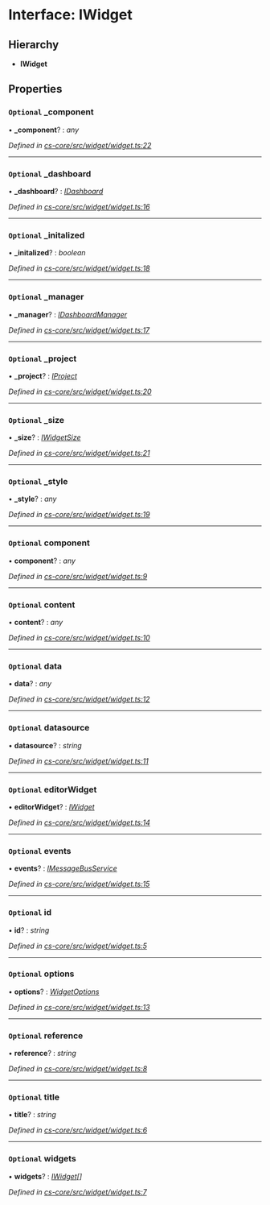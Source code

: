 # Interface: IWidget

## Hierarchy

* **IWidget**

## Properties

### `Optional` _component

• **_component**? : *any*

*Defined in [cs-core/src/widget/widget.ts:22](https://github.com/TNOCS/csnext/blob/40018c3a/packages/cs-core/src/widget/widget.ts#L22)*

___

### `Optional` _dashboard

• **_dashboard**? : *[IDashboard](_cs_core_src_dashboard_dashboard_.idashboard.md)*

*Defined in [cs-core/src/widget/widget.ts:16](https://github.com/TNOCS/csnext/blob/40018c3a/packages/cs-core/src/widget/widget.ts#L16)*

___

### `Optional` _initalized

• **_initalized**? : *boolean*

*Defined in [cs-core/src/widget/widget.ts:18](https://github.com/TNOCS/csnext/blob/40018c3a/packages/cs-core/src/widget/widget.ts#L18)*

___

### `Optional` _manager

• **_manager**? : *[IDashboardManager](_cs_core_src_dashboard_dashboard_manager_.idashboardmanager.md)*

*Defined in [cs-core/src/widget/widget.ts:17](https://github.com/TNOCS/csnext/blob/40018c3a/packages/cs-core/src/widget/widget.ts#L17)*

___

### `Optional` _project

• **_project**? : *[IProject](_cs_core_src_project_project_.iproject.md)*

*Defined in [cs-core/src/widget/widget.ts:20](https://github.com/TNOCS/csnext/blob/40018c3a/packages/cs-core/src/widget/widget.ts#L20)*

___

### `Optional` _size

• **_size**? : *[IWidgetSize](_cs_core_src_widget_widget_size_.iwidgetsize.md)*

*Defined in [cs-core/src/widget/widget.ts:21](https://github.com/TNOCS/csnext/blob/40018c3a/packages/cs-core/src/widget/widget.ts#L21)*

___

### `Optional` _style

• **_style**? : *any*

*Defined in [cs-core/src/widget/widget.ts:19](https://github.com/TNOCS/csnext/blob/40018c3a/packages/cs-core/src/widget/widget.ts#L19)*

___

### `Optional` component

• **component**? : *any*

*Defined in [cs-core/src/widget/widget.ts:9](https://github.com/TNOCS/csnext/blob/40018c3a/packages/cs-core/src/widget/widget.ts#L9)*

___

### `Optional` content

• **content**? : *any*

*Defined in [cs-core/src/widget/widget.ts:10](https://github.com/TNOCS/csnext/blob/40018c3a/packages/cs-core/src/widget/widget.ts#L10)*

___

### `Optional` data

• **data**? : *any*

*Defined in [cs-core/src/widget/widget.ts:12](https://github.com/TNOCS/csnext/blob/40018c3a/packages/cs-core/src/widget/widget.ts#L12)*

___

### `Optional` datasource

• **datasource**? : *string*

*Defined in [cs-core/src/widget/widget.ts:11](https://github.com/TNOCS/csnext/blob/40018c3a/packages/cs-core/src/widget/widget.ts#L11)*

___

### `Optional` editorWidget

• **editorWidget**? : *[IWidget](_cs_core_src_widget_widget_.iwidget.md)*

*Defined in [cs-core/src/widget/widget.ts:14](https://github.com/TNOCS/csnext/blob/40018c3a/packages/cs-core/src/widget/widget.ts#L14)*

___

### `Optional` events

• **events**? : *[IMessageBusService](_cs_core_src_utils_message_bus_message_bus_service_.imessagebusservice.md)*

*Defined in [cs-core/src/widget/widget.ts:15](https://github.com/TNOCS/csnext/blob/40018c3a/packages/cs-core/src/widget/widget.ts#L15)*

___

### `Optional` id

• **id**? : *string*

*Defined in [cs-core/src/widget/widget.ts:5](https://github.com/TNOCS/csnext/blob/40018c3a/packages/cs-core/src/widget/widget.ts#L5)*

___

### `Optional` options

• **options**? : *[WidgetOptions](../classes/_cs_core_src_widget_widget_options_.widgetoptions.md)*

*Defined in [cs-core/src/widget/widget.ts:13](https://github.com/TNOCS/csnext/blob/40018c3a/packages/cs-core/src/widget/widget.ts#L13)*

___

### `Optional` reference

• **reference**? : *string*

*Defined in [cs-core/src/widget/widget.ts:8](https://github.com/TNOCS/csnext/blob/40018c3a/packages/cs-core/src/widget/widget.ts#L8)*

___

### `Optional` title

• **title**? : *string*

*Defined in [cs-core/src/widget/widget.ts:6](https://github.com/TNOCS/csnext/blob/40018c3a/packages/cs-core/src/widget/widget.ts#L6)*

___

### `Optional` widgets

• **widgets**? : *[IWidget](_cs_core_src_widget_widget_.iwidget.md)[]*

*Defined in [cs-core/src/widget/widget.ts:7](https://github.com/TNOCS/csnext/blob/40018c3a/packages/cs-core/src/widget/widget.ts#L7)*
